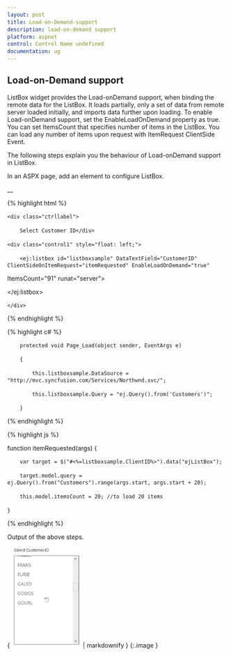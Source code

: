 ```yaml
---
layout: post
title: Load-on-Demand-support
description: load-on-demand support 
platform: aspnet
control: Control Name undefined
documentation: ug
---
```


## Load-on-Demand support 

ListBox widget provides the Load-onDemand support, when binding the remote data for the ListBox. It loads partially, only a set of data from remote server loaded initially, and imports data further upon loading. To enable Load-onDemand support, set the EnableLoadOnDemand property as true. You can set ItemsCount that specifies number of items in the ListBox. You can load any number of items upon request with ItemRequest ClientSide Event.

The following steps explain you the behaviour of Load-onDemand support in ListBox.

In an ASPX page, add an element to configure ListBox.

__

{% highlight html %}

<div class="control">

    <div class="ctrllabel">

        Select Customer ID</div>

    <div class="control1" style="float: left;">

        <ej:listbox id="listboxsample" DataTextField="CustomerID"  ClientSideOnItemRequest="itemRequested" EnableLoadOnDemand="true"

ItemsCount="91" runat="server">

 </ej:listbox>

    </div>

</div>



{% endhighlight %}



{% highlight c# %}

        protected void Page_Load(object sender, EventArgs e)

        {

            this.listboxsample.DataSource = "http://mvc.syncfusion.com/Services/Northwnd.svc/";

            this.listboxsample.Query = "ej.Query().from('Customers')";    

        }



{% endhighlight %}



{% highlight js %}

function itemRequested(args) {

        var target = $("#<%=listboxsample.ClientID%>").data("ejListBox");

        target.model.query = ej.Query().from("Customers").range(args.start, args.start + 20);

        this.model.itemsCount = 20; //to load 20 items

    }





{% endhighlight %}



Output of the above steps.


{ ![C:/Users/Rajaveni/Desktop/docs/LD/LD.png](Load-on-Demand-support_images/Load-on-Demand-support_img1.png) | markdownify }
{:.image }


